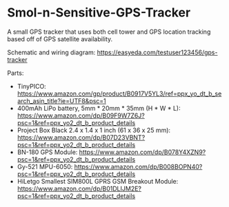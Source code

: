# Smol-n-Sensitive-GPS-Tracker
A small GPS tracker that uses both cell tower and GPS location tracking based off of GPS satellite availability.

Schematic and wiring diagram: https://easyeda.com/testuser123456/gps-tracker

Parts:
- TinyPICO: https://www.amazon.com/gp/product/B0917V5YL3/ref=ppx_yo_dt_b_search_asin_title?ie=UTF8&psc=1
- 400mAh LiPo battery, 5mm * 20mm * 35mm (H * W * L): https://www.amazon.com/dp/B09F9W7Z6J?psc=1&ref=ppx_yo2_dt_b_product_details
- Project Box Black 2.4 x 1.4 x 1 inch (61 x 36 x 25 mm): https://www.amazon.com/dp/B07D23VBNT?psc=1&ref=ppx_yo2_dt_b_product_details
- BN-180 GPS Module: https://www.amazon.com/dp/B078Y4XZN9?psc=1&ref=ppx_yo2_dt_b_product_details
- Gy-521 MPU-6050: https://www.amazon.com/dp/B008BOPN40?psc=1&ref=ppx_yo2_dt_b_product_details
- HiLetgo Smallest SIM800L GPRS GSM Breakout Module: https://www.amazon.com/dp/B01DLIJM2E?psc=1&ref=ppx_yo2_dt_b_product_details
